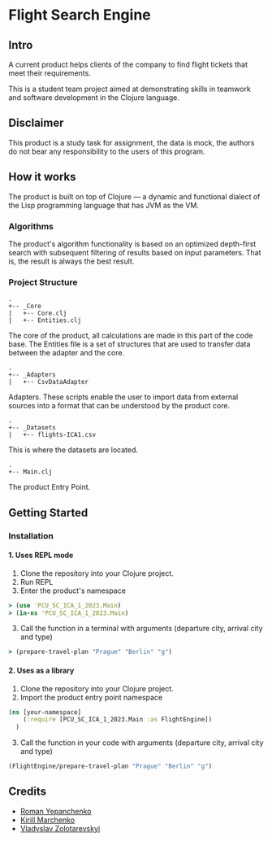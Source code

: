 # Flight Search Engine

## Intro

A current product helps clients of the company to find flight tickets that meet their
requirements.

This is a student team project aimed at demonstrating skills in teamwork and software development in the Clojure language.

## Disclaimer 

This product is a study task for assignment, the data is mock, the authors do not bear any responsibility to the users of this program.

## How it works

The product is built on top of Clojure — a dynamic and functional dialect of the Lisp programming language that has JVM as the VM.

### Algorithms

The product's algorithm functionality is based on an optimized depth-first search with subsequent filtering of results based on input parameters. That is, the result is always the best result.

### Project Structure

```
.
+-- _Core
|   +-- Core.clj
|   +-- Entities.clj
```
The core of the product, all calculations are made in this part of the code base. The Entities file is a set of structures that are used to transfer data between the adapter and the core.

```
.
+-- _Adapters
|   +-- CsvDataAdapter
```
Adapters. These scripts enable the user to import data from external sources into a format that can be understood by the product core.

```
.
+-- _Datasets
|   +-- flights-ICA1.csv
```
This is where the datasets are located.

```
.
+-- Main.clj
```
The product Entry Point.


## Getting Started

### Installation
#### 1. Uses REPL mode
1. Clone the repository into your Clojure project.
2. Run REPL
3. Enter the product's namespace

```clojure
> (use 'PCU_SC_ICA_1_2023.Main)
> (in-ns 'PCU_SC_ICA_1_2023.Main)
```
3. Call the function in a terminal with arguments (departure city, arrival city and type)

```clojure
> (prepare-travel-plan "Prague" "Berlin" "g")
```
#### 2. Uses as a library
1. Clone the repository into your Clojure project.
2. Import the product entry point namespace
```clojure
(ns [your-namespace]
    (:require [PCU_SC_ICA_1_2023.Main :as FlightEngine])
  )
```
3. Call the function in your code with arguments (departure city, arrival city and type)
```clojure
(FlightEngine/prepare-travel-plan "Prague" "Berlin" "g")
```

## Credits

- [Roman Yepanchenko](https://github.com/iooe)
- [Kirill Marchenko]()
- [Vladyslav Zolotarevskyi](https://github.com/TokioBoy)

